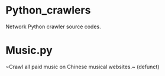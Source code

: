 # Python_crawlers
Network Python crawler source codes.
# Music.py
~Crawl all paid music on Chinese musical websites.~ (defunct)
